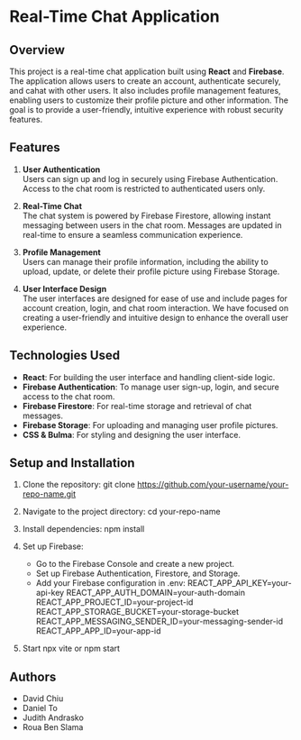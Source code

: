 # Real-Time Chat Application

## Overview

This project is a real-time chat application built using **React** and **Firebase**. The application allows users to create an account, authenticate securely, and cahat with other users. It also includes profile management features, enabling users to customize their profile picture and other information. The goal is to provide a user-friendly, intuitive experience with robust security features.

## Features

1. **User Authentication**  
   Users can sign up and log in securely using Firebase Authentication. Access to the chat room is restricted to authenticated users only.

2. **Real-Time Chat**  
   The chat system is powered by Firebase Firestore, allowing instant messaging between users in the chat room. Messages are updated in real-time to ensure a seamless communication experience.

3. **Profile Management**  
   Users can manage their profile information, including the ability to upload, update, or delete their profile picture using Firebase Storage.

4. **User Interface Design**  
   The user interfaces are designed for ease of use and include pages for account creation, login, and chat room interaction. We have focused on creating a user-friendly and intuitive design to enhance the overall user experience.

## Technologies Used

- **React**: For building the user interface and handling client-side logic.
- **Firebase Authentication**: To manage user sign-up, login, and secure access to the chat room.
- **Firebase Firestore**: For real-time storage and retrieval of chat messages.
- **Firebase Storage**: For uploading and managing user profile pictures.
- **CSS & Bulma**: For styling and designing the user interface.

## Setup and Installation

1. Clone the repository:
   git clone https://github.com/your-username/your-repo-name.git

2. Navigate to the project directory:
   cd your-repo-name

3. Install dependencies:
   npm install

4. Set up Firebase:
   - Go to the Firebase Console and create a new project.
   - Set up Firebase Authentication, Firestore, and Storage.
   - Add your Firebase configuration in .env:
      REACT_APP_API_KEY=your-api-key
      REACT_APP_AUTH_DOMAIN=your-auth-domain
      REACT_APP_PROJECT_ID=your-project-id
      REACT_APP_STORAGE_BUCKET=your-storage-bucket
      REACT_APP_MESSAGING_SENDER_ID=your-messaging-sender-id
      REACT_APP_APP_ID=your-app-id

5. Start
   npx vite or npm start

## Authors 
- David Chiu
- Daniel To
- Judith Andrasko
- Roua Ben Slama
